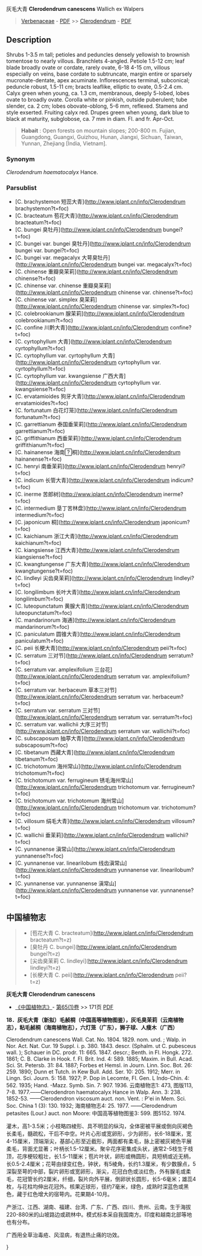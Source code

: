 灰毛大青 **Clerodendrum canescens** Wallich ex Walpers

> [Verbenaceae](http://www.iplant.cn/info/Verbenaceae?t=foc) - [PDF](http://www.iplant.cn/foc/pdf/Verbenaceae.pdf) >> [Clerodendrum](http://www.iplant.cn/info/Clerodendrum?t=foc) - [PDF](http://www.iplant.cn/foc/pdf/Clerodendrum.pdf)

## Description

Shrubs 1-3.5 m tall; petioles and peduncles densely yellowish to brownish tomentose to nearly villous. Branchlets 4-angled. Petiole 1.5-12 cm; leaf blade broadly ovate or cordate, rarely ovate, 6-18  4-15 cm, villous especially on veins, base cordate to subtruncate, margin entire or sparsely mucronate-dentate, apex acuminate. Inflorescences terminal, subconical; peduncle robust, 1.5-11 cm; bracts leaflike, elliptic to ovate, 0.5-2.4 cm. Calyx green when young, ca. 1.3 cm, membranous, deeply 5-lobed, lobes ovate to broadly ovate. Corolla white or pinkish, outside puberulent; tube slender, ca. 2 cm; lobes obovate-oblong, 5-6 mm, reflexed. Stamens and style exserted. Fruiting calyx red. Drupes green when young, dark blue to black at maturity, subglobose, ca. 7 mm in diam. Fl. and fr. Apr-Oct.


> **Habait** : 
> Open forests on mountain slopes; 200-800 m. Fujian, Guangdong, Guangxi, Guizhou, Hunan, Jiangxi, Sichuan, Taiwan, Yunnan, Zhejiang [India, Vietnam].

### Synonym
*Clerodendrum haematocalyx* Hance.



### Parsublist

* [C.  brachystemon  短蕊大青](http://www.iplant.cn/info/Clerodendrum brachystemon?t=foc)
* [C.  bracteatum  苞花大青](http://www.iplant.cn/info/Clerodendrum bracteatum?t=foc)
* [C.  bungei  臭牡丹](http://www.iplant.cn/info/Clerodendrum bungei?t=foc)
* [C.  bungei var. bungei  臭牡丹](http://www.iplant.cn/info/Clerodendrum bungei var. bungei?t=foc)
* [C.  bungei var. megacalyx  大萼臭牡丹](http://www.iplant.cn/info/Clerodendrum bungei var. megacalyx?t=foc)
* [C.  chinense  重瓣臭茉莉](http://www.iplant.cn/info/Clerodendrum chinense?t=foc)
* [C.  chinense var. chinense  重瓣臭茉莉](http://www.iplant.cn/info/Clerodendrum chinense var. chinense?t=foc)
* [C.  chinense var. simplex  臭茉莉](http://www.iplant.cn/info/Clerodendrum chinense var. simplex?t=foc)
* [C.  colebrookianum  腺茉莉](http://www.iplant.cn/info/Clerodendrum colebrookianum?t=foc)
* [C.  confine  川黔大青](http://www.iplant.cn/info/Clerodendrum confine?t=foc)
* [C.  cyrtophyllum  大青](http://www.iplant.cn/info/Clerodendrum cyrtophyllum?t=foc)
* [C.  cyrtophyllum var. cyrtophyllum  大青](http://www.iplant.cn/info/Clerodendrum cyrtophyllum var. cyrtophyllum?t=foc)
* [C.  cyrtophyllum var. kwangsiense  广西大青](http://www.iplant.cn/info/Clerodendrum cyrtophyllum var. kwangsiense?t=foc)
* [C.  ervatamioides  狗牙大青](http://www.iplant.cn/info/Clerodendrum ervatamioides?t=foc)
* [C.  fortunatum  白花灯笼](http://www.iplant.cn/info/Clerodendrum fortunatum?t=foc)
* [C.  garrettianum  泰国垂茉莉](http://www.iplant.cn/info/Clerodendrum garrettianum?t=foc)
* [C.  griffithianum  西垂茉莉](http://www.iplant.cn/info/Clerodendrum griffithianum?t=foc)
* [C.  hainanense  海南桐](http://www.iplant.cn/info/Clerodendrum hainanense?t=foc)
* [C.  henryi  南垂茉莉](http://www.iplant.cn/info/Clerodendrum henryi?t=foc)
* [C.  indicum  长管大青](http://www.iplant.cn/info/Clerodendrum indicum?t=foc)
* [C.  inerme  苦郎树](http://www.iplant.cn/info/Clerodendrum inerme?t=foc)
* [C.  intermedium  垦丁苦林盘](http://www.iplant.cn/info/Clerodendrum intermedium?t=foc)
* [C.  japonicum  桐](http://www.iplant.cn/info/Clerodendrum japonicum?t=foc)
* [C.  kaichianum  浙江大青](http://www.iplant.cn/info/Clerodendrum kaichianum?t=foc)
* [C.  kiangsiense  江西大青](http://www.iplant.cn/info/Clerodendrum kiangsiense?t=foc)
* [C.  kwangtungense  广东大青](http://www.iplant.cn/info/Clerodendrum kwangtungense?t=foc)
* [C.  lindleyi  尖齿臭茉莉](http://www.iplant.cn/info/Clerodendrum lindleyi?t=foc)
* [C.  longilimbum  长叶大青](http://www.iplant.cn/info/Clerodendrum longilimbum?t=foc)
* [C.  luteopunctatum  黄腺大青](http://www.iplant.cn/info/Clerodendrum luteopunctatum?t=foc)
* [C.  mandarinorum  海通](http://www.iplant.cn/info/Clerodendrum mandarinorum?t=foc)
* [C.  paniculatum  圆锥大青](http://www.iplant.cn/info/Clerodendrum paniculatum?t=foc)
* [C.  peii  长梗大青](http://www.iplant.cn/info/Clerodendrum peii?t=foc)
* [C.  serratum  三对节](http://www.iplant.cn/info/Clerodendrum serratum?t=foc)
* [C.  serratum var. amplexifolium  三台花](http://www.iplant.cn/info/Clerodendrum serratum var. amplexifolium?t=foc)
* [C.  serratum var. herbaceum  草本三对节](http://www.iplant.cn/info/Clerodendrum serratum var. herbaceum?t=foc)
* [C.  serratum var. serratum  三对节](http://www.iplant.cn/info/Clerodendrum serratum var. serratum?t=foc)
* [C.  serratum var. wallichii  大序三对节](http://www.iplant.cn/info/Clerodendrum serratum var. wallichii?t=foc)
* [C.  subscaposum  抽葶大青](http://www.iplant.cn/info/Clerodendrum subscaposum?t=foc)
* [C.  tibetanum  西藏大青](http://www.iplant.cn/info/Clerodendrum tibetanum?t=foc)
* [C.  trichotomum  海州常山](http://www.iplant.cn/info/Clerodendrum trichotomum?t=foc)
* [C.  trichotomum var. ferrugineum  锈毛海州常山](http://www.iplant.cn/info/Clerodendrum trichotomum var. ferrugineum?t=foc)
* [C.  trichotomum var. trichotomum  海州常山](http://www.iplant.cn/info/Clerodendrum trichotomum var. trichotomum?t=foc)
* [C.  villosum  绢毛大青](http://www.iplant.cn/info/Clerodendrum villosum?t=foc)
* [C.  wallichii  垂茉莉](http://www.iplant.cn/info/Clerodendrum wallichii?t=foc)
* [C.  yunnanense  滇常山](http://www.iplant.cn/info/Clerodendrum yunnanense?t=foc)
* [C.  yunnanense var. linearilobum  线齿滇常山](http://www.iplant.cn/info/Clerodendrum yunnanense var. linearilobum?t=foc)
* [C.  yunnanense var. yunnanense  滇常山](http://www.iplant.cn/info/Clerodendrum yunnanense var. yunnanense?t=foc)


## 中国植物志

> * [苞花大青  C.  bracteatum](http://www.iplant.cn/info/Clerodendrum bracteatum?t=z)
> * [臭牡丹  C.  bungei](http://www.iplant.cn/info/Clerodendrum bungei?t=z)
> * [尖齿臭茉莉  C.  lindleyi](http://www.iplant.cn/info/Clerodendrum lindleyi?t=z)
> * [长梗大青  C.  peii](http://www.iplant.cn/info/Clerodendrum peii?t=z)


**灰毛大青 Clerodendrum canescens**

* [《中国植物志》](http://www.iplant.cn/frps)- [第65(1)卷](http://www.iplant.cn/frps/vol/65(1)) >> 171页 [PDF](http://www.iplant.cn/frps/pdf/65(1)/171.pdf)


**18．灰毛大青（新拟）毛赪桐（中国高等植物图鉴），灰毛臭茉莉（云南植物志），粘毛赪桐（海南植物志），六灯笼（广东），狮子球、人瘦木（广西）**

Clerodendrum canescens Wall. Cat. No. 1804. 1829. nom. und. ; Walp. in Nor. Act. Nat. Cur. 19 Suppl. i. p. 380. 1843. descr. (Sphalm. ut C. pubesceus wall. ); Schauer in DC. prodr. 11: 665. 1847. descr.; Benth. in Fl. Hongk. 272. 1861; C. B. Clarke in Hook. f. Fl. Brit. Ind. 4: 589. 1885; Maxim. in Bull. Acad. Sci. St. Petersb. 31: 84. 1887; Forbes et Hemsl. in Journ. Linn. Soc. Bot. 26: 259. 1890; Dunn et Tutch. in Kew Bull. Add. Ser. 10: 205. 1912; Merr. in Lingn. Sci. Journ. 5: 158. 1927; P. Dop in Lecomte, Fl. Gen. L Indo-Chin. 4: 562. 1935; Hand. -Mazz. Symb. Sin. 7: 907. 1936. 云南植物志1: 473, 图版113, 7-8. 1977.——Clerodendron haematocalyx Hance in Walp. Ann. 3: 238. 1852-53. ——Clerodendron viscosum auct. non. Vent. : P'ei in Mem. Sci. Soc. China 1 (3): 130. 1932; 海南植物志4: 25. 1977. ——Clerodendrum petasites (Lour.) auct. non Moore: 中国高等植物图鉴3: 599. 图5152. 1974.

灌木，高1-3.5米；小枝略四棱形、具不明显的纵沟，全体密被平展或倒向灰褐色长柔毛，髓疏松，干后不中空。叶片心形或宽卵形，少为卵形，长6-18厘米，宽4-15厘米，顶端渐尖，基部心形至近截形，两面都有柔毛，脉上密被灰褐色平展柔毛，背面尤显著；叶柄长1.5-12厘米。聚伞花序密集成头状，通常2-5枝生于枝顶，花序梗较粗壮，长1.5-11厘米；苞片叶状，卵形或椭圆形，具短柄或近无柄，长0.5-2.4厘米；花萼由绿变红色，钟状，有5棱角，长约1.3厘米，有少数腺点，5深裂至萼的中部，裂片卵形或宽卵形，渐尖，花冠白色或淡红色，外有腺毛或柔毛，花冠管长约2厘米，纤细，裂片向外平展，倒卵状长圆形，长5-6毫米；雄蕊4枚，与花柱均伸出花冠外。核果近球形，径约7毫米，绿色，成熟时深蓝色或黑色，藏于红色增大的宿萼内。花果期4-10月。

产浙江、江西、湖南、福建、台湾、广东、广西、四川、贵州、云南。生于海拔220-880米的山坡路边或疏林中。模式标本采自我国南方。印度和越南北部等地也有分布。

广西用全草治毒疮、风湿病，有退热止痛的功效。



}